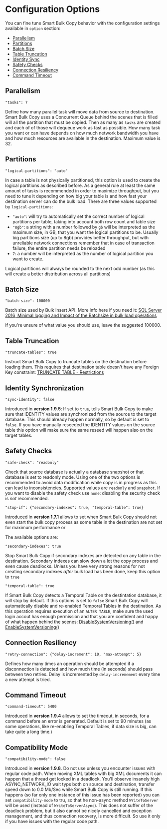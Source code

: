 # Configuration Options

You can fine tune Smart Bulk Copy behavior with the configuration settings available in `option` section:

- [Parallelism](#Parallelism)
- [Partitions](#Partitions)
- [Batch Size](#Batch%20Size)
- [Table Truncation](#Table%20Truncation)
- [Identity Sync](#Identity%20Sync)
- [Safety Checks](#Safety%20Checks)
- [Connection Resiliency](#Connection%20Resiliency)
- [Command Timeout](#Command%20Timeout)

## Parallelism

`"tasks": 7`

Define how many parallel task will move data from source to destination. Smart Bulk Copy uses a Concurrent Queue behind the scenes that is filled will all the partition that must be copied. Then as many as `tasks` are created and each of of those will dequeue work as fast as possible. How many task you want or can have depends on how much network bandwidth you have and how much resources are available in the destination. Maximum value is 32.

## Partitions

`"logical-partitions": "auto"`

In case a table is not physically partitioned, this option is used to create the logical partitions as described before. As a general rule at least the same amount of tasks is recommended in order to maximize throughput, but you need to tune it depending on how big your table is and how fast your destination server can do the bulk load.
There are three values supported by `logical-partitions`:

- `"auto"`: will try to automatically set the correct number of logical partitions per table, taking into account both row count and table size
- `"8gb"`: a string with a number followed by `gb` will be interpreted as the maximum size, in GB, that you want the logical partitions to be. Usually big partitions size (up to 8gb) provides better throughput, but with unreliable network connections remember that in case of transaction failure, the entire partition needs be reloaded
- `7`: a number will be interpreted as the number of logical partition you want to create.

Logical partitions will always be rounded to the next odd number (as this will create a better distribution across all partitions)

## Batch Size

`"batch-size": 100000`

Batch size used by Bulk Insert API. More info here if you need it: [SQL Server 2016, Minimal logging and Impact of the Batchsize in bulk load operations](https://blogs.msdn.microsoft.com/sql_server_team/sql-server-2016-minimal-logging-and-impact-of-the-batchsize-in-bulk-load-operations/)

If you're unsure of what value you should use, leave the suggested 100000.

## Table Truncation

`"truncate-tables": true`

Instruct Smart Bulk Copy to truncate tables on the destination before loading them. This requires that destination table doesn't have any Foreign Key constraint: [TRUNCATE TABLE - Restrictions](https://docs.microsoft.com/en-us/sql/t-sql/statements/truncate-table-transact-sql?view=sql-server-2017#restrictions) 

## Identity Synchronization

`"sync-identity": false`

Introduced in **version 1.9.5**: If set to `true`, tells Smart Bulk Copy to make sure that IDENTITY values are synchronized from the source to the target database. This should already happen normally, so by default is set to `false`. If you have manually reseeded the IDENTITY values on the source table this option will make sure the same reseed will happen also on the target tables.

## Safety Checks

`"safe-check": "readonly"`

Check that source database is actually a database snapshot or that database is set to readonly mode. Using one of the two options is recommended to avoid data modification while copy is in progress as this can lead to inconsistencies. Supported values are `readonly` and `snapshot`. If you want to disable the safety check use `none`: disabling the security check is *not* recommended.

`"stop-if": {"secondary-indexes": true, "temporal-table": true}`

Introduced in **version 1.7.1** allows to set when Smart Bulk Copy should not even start the bulk copy process as some table in the destination are not set for maximum performance or 

The available options are:

`"secondary-indexes": true`

Stop Smart Bulk Copy if secondary indexes are detected on any table in the destination. Secondary indexes can slow down a lot the copy process and even cause deadlocks. Unless you have very strong reasons for not creating secondary indexes *after* bulk load has been done, keep this option to `true`

`"temporal-table": true`

If Smart Bulk Copy detects a Temporal Table on the destintation database, it will stop by default. If this options is set to `false` Smart Bulk Copy will automatically disable and re-enabled Temporal Tables in the destination. As this operation requires execution of an `ALTER TABLE`, make sure the used login accout has enough permission and that you are confident and happy of what happen behind the scenes: [DisableSystemVersioning()](https://github.com/yorek/smartbulkcopy/blob/47d0e2347e2e18d62eadbf7be2d9a809022ff787/SmartBulkCopy.cs#L373) and [EnableSystemVersioning()](https://github.com/yorek/smartbulkcopy/blob/47d0e2347e2e18d62eadbf7be2d9a809022ff787/SmartBulkCopy.cs#L386)

## Connection Resiliency

`"retry-connection": {"delay-increment": 10, "max-attempt": 5}`

Defines how many times an operation should be attempted if a disconnection is detected and how much time (in seconds) should pass between two retries. Delay is incremented by `delay-incremement` every time a new attempt is tried.

## Command Timeout

`"command-timeout": 5400`

Introduced in **version 1.9.4** allows to set the timeout, in seconds, for a command before an error is generated. Default is set to 90 minutes (as some operations, like re-enabling Temporal Tables, if data size is big, can take quite a long time.)

## Compatibility Mode

`"compatibility-mode": false`

Introduced in **version 1.9.8**. Do not use unless you encounter issues with regular code path. When moving XML tables with big XML documents it can happen that a thread get locked in a deadlock. You'll observe insanely high ASYNC_NETWORK_IO wait typs both on source and destination, transfer speed down to 0.0 Mb/Sec while Smart Bulk Copy is still running. If this happens (so far only one instance of this issue has been reported) you can set `compatibility-mode` to tru, so that he non-async method `WriteToServer` will be used (instead of `WriteToServerAsync`). This does not suffer of the deadlock problem, but it also cannot be nicely cancelled and exception management, and thus connection recovery, is more difficult. So use it only if you have issues with the regular code path.
